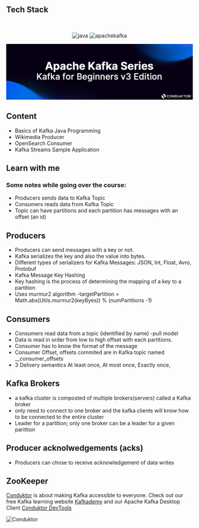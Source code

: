 
## Tech Stack
<br />
<p align="center">
    <img src="https://img.shields.io/badge/Java-ED8B00?style=for-the-badge&logo=java&logoColor=white" alt="java" />
    <img src="https://img.shields.io/badge/Apache_Kafka-02303A?style=for-the-badge&logo=apachekafka&logoColor=white" alt="apachekafka"/>
 
![Conduktor](images/kafka-beginners.png)

## Content
- Basics of Kafka Java Programming
- Wikimedia Producer
- OpenSearch Consumer
- Kafka Streams Sample Application


## Learn with me
### Some notes while going over the course: 
  - Producers sends data to Kafka Topic
  - Consumers reads data from Kafka Topic
- Topic can have partitions and each partition has messages with an offset (an id)

## Producers
- Producers can send messages with a key or not.
- Kafka serializes the key and also the value into bytes.
- Different types of serializers for Kafka Messages: JSON, Int, Float, Avro, Protobuf
- Kafka Message Key Hashing
- Key hashing is the process of determining the mapping of a key to a partition
- Uses murmur2 algorithm 
    -targetPartition = Math.abs(Utils.murmur2(keyByes)) % (numPartitions -1)

## Consumers

- Consumers read data from a topic (identified by name) -pull model 
- Data is read in order from low to high offset with each partitions. 
- Consumer has to know the format of the message 
- Consumer Offset, offsets commited are in Kafka topic named __consumer_offsets
- 3 Delivery semantics
At least once,
At most once,
Exactly once,

## Kafka Brokers

- a kafka cluster is composted of multiple brokers(servers) called a Kafka broker
- only need to connect to one broker and the kafka clients will know how to be connected to the entire cluster
- Leader for a partition; only one broker can be a leader for a given parittion

## Producer acknolwedgements (acks)
- Producers can chose to receive acknowledgement of data writes

## ZooKeeper

[Conduktor](https://www.conduktor.io) is about making Kafka accessible to everyone. Check out our free Kafka learning website [Kafkademy](https://kafkademy.com/) and our Apache Kafka Desktop Client [Conduktor DevTools](https://conduktor.io/download)

![Conduktor](https://www.conduktor.io/images/logo.svg)
